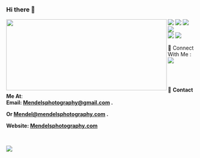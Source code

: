 ### Hi there 👋
<p>
  <img align="left" width="430" height="190" src="https://github-readme-stats.vercel.app/api?username=mendelsphotography&show_icons=true&hide_border=false&line_height=20&title_color=336791&icon_color=1b93c9&show_owner=true"/>
  <p >  
    <img src="https://img.shields.io/badge/-Firebase-F6820D?style=flat-square&logo=FireBase&logoColor=white"/>
    <img src="https://img.shields.io/badge/-Github-181717?style=flat-square&logo=GitHub&logoColor=white"/>
    <img src="https://img.shields.io/badge/-Git-F44D27?style=flat-square&logo=Git&logoColor=white"/>
    <img src="https://img.shields.io/badge/-HTML5-E34F26?style=flat-square&logo=HTML5&logoColor=white"/><br/>
    <img src="https://img.shields.io/badge/-CSS3-1572B6?style=flat-square&logo=CSS3&logoColor=white"/>
    <img src="https://img.shields.io/badge/-Heroku-6762a6?style=flat-square&logo=heroku&logoColor=white"/>
  </p>
</p>
   
   
 <p>
  📣 Connect With Me :<br/>
  <a href="mailto:mendel@mendelsphotography.com?subject=[GitHub]%20🔥%20Want%20To%20contact&body=Good%20Morning%20Mendelsphotography%20..."><img src="https://img.shields.io/badge/e‑mail-D14836.svg?style=for-the-badge&logo=GMail&logoColor=white"/></a>
</p><br/><br/>
 
<P>


</p>

🔗 <b>Contact Me At</b>: <br/>
   <b>Email: <b><a href="mailto:mendelsphotography@gmail.com">Mendelsphotography@gmail.com .</a></p>
   Or <b><a href="mailto:Mendel@mendelsphotography.com">Mendel@mendelsphotography.com .</a></p>
   Website: <b><a href="https://mendelsphotography.com">Mendelsphotography.com</a></p><br/>
  
  
  <p>
  <img align="" src="https://github-readme-stats.vercel.app/api/top-langs/?username=mendelsphotography"/>
  
<!--
**mendelsphotography/mendelsphotography** is a ✨ _special_ ✨ repository because its `README.md` (this file) appears on your GitHub profile.

Here are some ideas to get you started:

- 🔭 I’m currently working on Camp Gan Menachem Website 
- 🌱 I’m currently learning ...
- 👯 I’m looking to collaborate on ...
- 🤔 I’m looking for help with ...
- 💬 Ask me about ...
- 📫 How to reach me: ...
- 😄 Pronouns: ...
- ⚡ Fun fact: ...
-->
